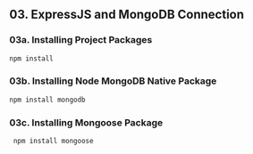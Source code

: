 ## 03. ExpressJS and MongoDB Connection

### 03a. Installing Project Packages

```sh
npm install
```

### 03b. Installing Node MongoDB Native Package

```sh
npm install mongodb
```

### 03c. Installing Mongoose Package

```sh
 npm install mongoose
```
